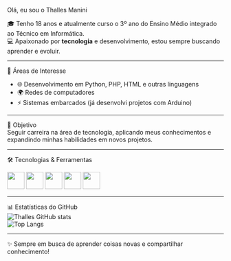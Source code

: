Olá, eu sou o Thalles Manini  

🎓 Tenho 18 anos e atualmente curso o 3º ano do Ensino Médio integrado ao Técnico em Informática.  
💻 Apaixonado por **tecnologia** e desenvolvimento, estou sempre buscando aprender e evoluir.  

---
 🚀 Áreas de Interesse  
- 🌐 Desenvolvimento em Python, PHP, HTML e outras linguagens  
- 🌍 Redes de computadores
- ⚡ Sistemas embarcados (já desenvolvi projetos com Arduino)  

---

 🎯 Objetivo  
Seguir carreira na área de tecnologia, aplicando meus conhecimentos e expandindo minhas habilidades em novos projetos.  

---

🛠️ Tecnologias & Ferramentas  
<div>
  <img src="https://cdn.jsdelivr.net/gh/devicons/devicon/icons/python/python-original.svg" width="40" height="40"/>
  <img src="https://cdn.jsdelivr.net/gh/devicons/devicon/icons/html5/html5-original.svg" width="40" height="40"/>
  <img src="https://cdn.jsdelivr.net/gh/devicons/devicon/icons/css3/css3-original.svg" width="40" height="40"/>
  <img src="https://cdn.jsdelivr.net/gh/devicons/devicon/icons/javascript/javascript-original.svg" width="40" height="40"/>
  <img src="https://cdn.jsdelivr.net/gh/devicons/devicon/icons/arduino/arduino-original.svg" width="40" height="40"/>

</div>  

---

 📊 Estatísticas do GitHub  
![Thalles GitHub stats](https://github-readme-stats.vercel.app/api?username=thallesmanini&show_icons=true&theme=tokyonight)  
![Top Langs](https://github-readme-stats.vercel.app/api/top-langs/?username=thallesmanini&layout=compact&theme=tokyonight)  

---

✨ Sempre em busca de aprender coisas novas e compartilhar conhecimento!  
